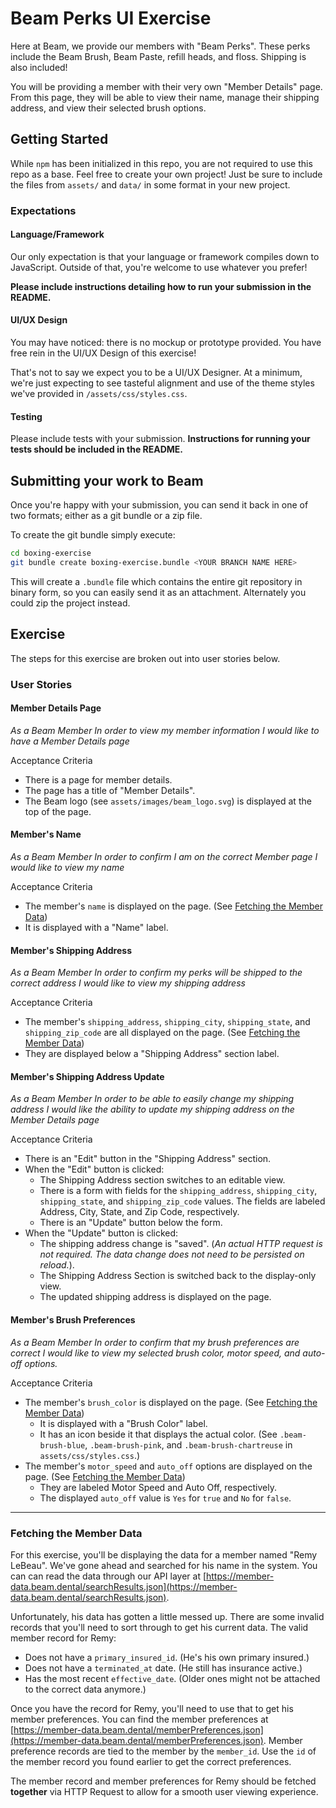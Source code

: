 # Beam Perks UI Exercise

Here at Beam, we provide our members with "Beam Perks". These perks include the Beam Brush, Beam Paste, refill heads, and floss. Shipping is also included!

You will be providing a member with their very own "Member Details" page. From this page, they will be able to view their name, manage their shipping address, and view their selected brush options.

## Getting Started

While `npm` has been initialized in this repo, you are not required to use this repo as a base. Feel free to create your own project! Just be sure to include the files from `assets/` and `data/` in some format in your new project.

### Expectations

#### Language/Framework

Our only expectation is that your language or framework compiles down to JavaScript. Outside of that, you're welcome to use whatever you prefer!

**Please include instructions detailing how to run your submission in the README.**

#### UI/UX Design

You may have noticed: there is no mockup or prototype provided. You have free rein in the UI/UX Design of this exercise!

That's not to say we expect you to be a UI/UX Designer. At a minimum, we're just expecting to see tasteful alignment and use of the theme styles we've provided in `/assets/css/styles.css`.

#### Testing

Please include tests with your submission. **Instructions for running your tests should be included in the README.**

## Submitting your work to Beam

Once you're happy with your submission, you can send it back in one of two formats; either as a git bundle or a zip file.

To create the git bundle simply execute:

```bash
cd boxing-exercise
git bundle create boxing-exercise.bundle <YOUR BRANCH NAME HERE>
```

This will create a `.bundle` file which contains the entire git repository in binary form, so you can easily send it as an attachment. Alternately you could zip the project instead.

## Exercise

The steps for this exercise are broken out into user stories below.

### User Stories

#### Member Details Page

_As a Beam Member_
_In order to view my member information_
_I would like to have a Member Details page_

Acceptance Criteria

- There is a page for member details.
- The page has a title of "Member Details".
- The Beam logo (see `assets/images/beam_logo.svg`) is displayed at the top of the page.

#### Member's Name

_As a Beam Member_
_In order to confirm I am on the correct Member page_
_I would like to view my name_

Acceptance Criteria

- The member's `name` is displayed on the page. (See [Fetching the Member Data](#fetching-the-member-data))
- It is displayed with a "Name" label.

#### Member's Shipping Address

_As a Beam Member_
_In order to confirm my perks will be shipped to the correct address_
_I would like to view my shipping address_

Acceptance Criteria

- The member's `shipping_address`, `shipping_city`, `shipping_state`, and `shipping_zip_code` are all displayed on the page. (See [Fetching the Member Data](#fetching-the-member-data))
- They are displayed below a "Shipping Address" section label.

#### Member's Shipping Address Update

_As a Beam Member_
_In order to be able to easily change my shipping address_
_I would like the ability to update my shipping address on the Member Details page_

Acceptance Criteria

- There is an "Edit" button in the "Shipping Address" section.
- When the "Edit" button is clicked:
  - The Shipping Address section switches to an editable view.
  - There is a form with fields for the `shipping_address`, `shipping_city`, `shipping_state`, and `shipping_zip_code` values. The fields are labeled Address, City, State, and Zip Code, respectively.
  - There is an "Update" button below the form.
- When the "Update" button is clicked:
  - The shipping address change is "saved". (_An actual HTTP request is not required. The data change does not need to be persisted on reload._).
  - The Shipping Address Section is switched back to the display-only view.
  - The updated shipping address is displayed on the page.

#### Member's Brush Preferences

_As a Beam Member_
_In order to confirm that my brush preferences are correct_
_I would like to view my selected brush color, motor speed, and auto-off options._

Acceptance Criteria

- The member's `brush_color` is displayed on the page. (See [Fetching the Member Data](#fetching-the-member-data))
  - It is displayed with a "Brush Color" label.
  - It has an icon beside it that displays the actual color. (See `.beam-brush-blue`, `.beam-brush-pink`, and `.beam-brush-chartreuse` in `assets/css/styles.css`.)
- The member's `motor_speed` and `auto_off` options are displayed on the page. (See [Fetching the Member Data](#fetching-the-member-data))
  - They are labeled Motor Speed and Auto Off, respectively.
  - The displayed `auto_off` value is `Yes` for `true` and `No` for `false`.

---

### Fetching the Member Data

For this exercise, you'll be displaying the data for a member named "Remy LeBeau". We've gone ahead and searched for his name in the system. You can can read the data through our API layer at [https://member-data.beam.dental/searchResults.json](https://member-data.beam.dental/searchResults.json).

Unfortunately, his data has gotten a little messed up. There are some invalid records that you'll need to sort through to get his current data. The valid member record for Remy:

- Does not have a `primary_insured_id`. (He's his own primary insured.)
- Does not have a `terminated_at` date. (He still has insurance active.)
- Has the most recent `effective_date`. (Older ones might not be attached to the correct data anymore.)

Once you have the record for Remy, you'll need to use that to get his member preferences. You can find the member preferences at [https://member-data.beam.dental/memberPreferences.json](https://member-data.beam.dental/memberPreferences.json). Member preference records are tied to the member by the `member_id`. Use the `id` of the member record you found earlier to get the correct preferences.

The member record and member preferences for Remy should be fetched **together** via HTTP Request to allow for a smooth user viewing experience.
